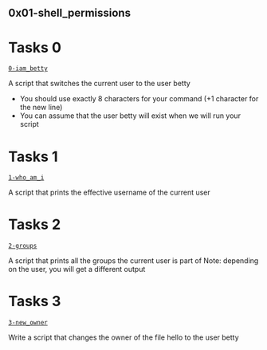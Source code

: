 ## 0x01-shell_permissions

# Tasks 0
[`0-iam_betty`](0-iam_betty)

A script that switches the current user to the user betty
* You should use exactly 8 characters for your command (+1 character for the new line)
* You can assume that the user betty will exist when we will run your script

# Tasks 1
[`1-who_am_i`](1-who_am_i)

A script that prints the effective username of the current user

# Tasks 2
[`2-groups`](2-groups)

A script that prints all the groups the current user is part of
Note: depending on the user, you will get a different output

# Tasks 3
[`3-new_owner`](3-new_owner)

Write a script that changes the owner of the file hello to the user betty
